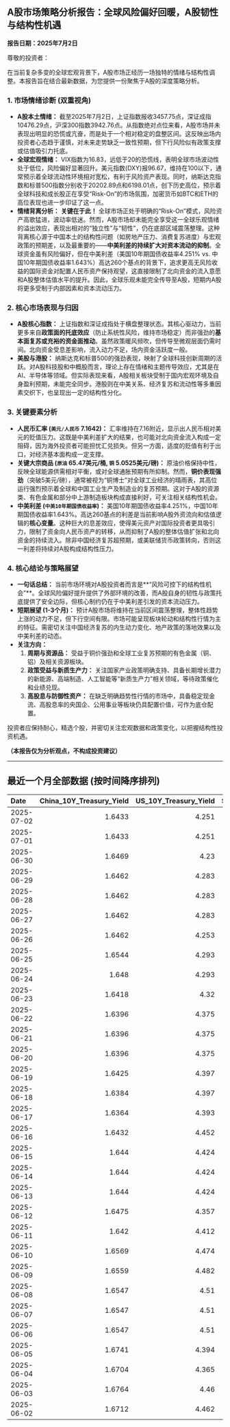 ## A股市场策略分析报告：全球风险偏好回暖，A股韧性与结构性机遇

**报告日期：2025年7月2日**

尊敬的投资者：

在当前复杂多变的全球宏观背景下，A股市场正经历一场独特的情绪与结构性调整。本报告旨在结合最新数据，为您提供一份聚焦于A股的深度策略分析。

### 1. 市场情绪诊断 (双重视角)

*   **A股本土情绪：** 截至2025年7月2日，上证指数报收3457.75点，深证成指10476.29点，沪深300指数3942.76点。从指数绝对点位来看，A股市场并未表现出明显的恐慌或亢奋，而是处于一个相对稳定的盘整区间。这反映出场内投资者心态趋于谨慎，对未来走势缺乏一致性预期，但下行风险似有政策支撑或估值吸引力托底。
*   **全球宏观情绪：** VIX指数为16.83，远低于20的恐慌线，表明全球市场波动性处于低位，风险偏好显著回升。美元指数(DXY)报96.67，维持在100以下，通常预示着全球流动性环境相对宽松，有利于风险资产表现。同时，纳斯达克指数和标普500指数分别收于20202.89点和6198.01点，创下历史高位，预示着全球科技和成长股正在享受“Risk-On”的市场氛围，加密货币如BTC和ETH的高位表现也进一步印证了这一点。
*   **情绪背离分析：** **关键在于此！** 全球市场正处于明确的“Risk-On”模式，风险资产高歌猛进，波动率低迷。然而，A股市场却未能完全享受这一全球乐观情绪的溢出效应，表现出相对的“独立性”与“韧性”，仍在底部区域震荡整理。这种背离核心源于中国本土的结构性问题（如房地产压力、消费复苏进度）与宏观政策的预期差，以及最重要的——**中美利差的持续扩大对资本流动的抑制**。全球资金虽有风险偏好，但在中美利差（美国10年期国债收益率4.251% vs. 中国10年期国债收益率1.643%）高达260个基点的背景下，追求更高无风险收益的国际资金对配置人民币资产保持观望，这直接限制了北向资金的流入意愿和A股整体估值水平的提升。因此，全球乐观未能完全传导至A股，短期内A股将更多受制于内部因素和资本流动压力。

### 2. 核心市场表现与归因

*   **A股核心指数：** 上证指数和深证成指处于横盘整理状态。其核心驱动力，当前更多来自**政策面的托底效应**（防止系统性风险，维持市场稳定）而非强劲的**基本面复苏或充裕的资金面推动**。虽然政策暖风频吹，但传导至微观层面仍需时间。北向资金受息差影响，流入动力不足，场内资金活跃度一般。
*   **美股与港股：** 纳斯达克和标普500的强劲表现，映射了全球科技创新周期的活跃。对A股科技股和中概股而言，理论上存在情绪和主题传导效应，尤其是在AI、半导体等领域。但实际表现来看，A股相关板块受制于国内宏观环境及自身盈利预期，未能完全同步。港股则在中美关系、经济复苏和流动性等多重因素交织下，也呈现出一定的结构性分化。

### 3. 关键要素分析

*   **人民币汇率 (`美元/人民币` 7.1642)：** 汇率维持在7.16附近，显示出人民币相对美元的贬值压力。这既是中美利差扩大的结果，也可能对北向资金流入构成一定阻碍，因为海外投资者可能担忧汇兑损失。但另一方面，适度的贬值有利于出口，对经济基本面构成一定支撑。
*   **关键大宗商品 (`原油` 65.47美元/桶, `铜` 5.0525美元/磅)：** 原油价格保持中性，反映全球能源供需相对平衡，或对全球通胀预期有所抑制。然而，**铜价表现强劲**（突破5美元/磅），通常被视为“铜博士”对全球工业经济的晴雨表，其高位运行强烈预示着全球和中国工业生产及制造业的复苏预期。这对于A股的资源类、有色金属和部分中上游制造板块构成直接利好，可关注相关结构性机会。
*   **中美利差 (`中美10年期国债收益率`)：** 美国10年期国债收益率4.251%，中国10年期国债收益率1.643%。高达260基点的利差是当前影响A股外资流向和估值逻辑的**核心变量**。这种巨大的息差效应，使得美元资产对国际投资者更具吸引力，限制了资金向人民币资产的转移，从而抑制了A股的整体估值扩张和北向资金的持续流入。除非中国经济复苏超预期，或美联储货币政策转向，否则这一利差将持续对A股构成结构性压力。

### 4. 核心结论与策略展望

*   **一句话总结：** 当前市场环境对A股投资者而言是**“风险可控下的结构性机会”**。全球风险偏好提升提供了外部环境的改善，而A股自身的韧性与政策托底提供了安全边际，但核心制约仍在于中美利差引发的资本流动压力。
*   **短期展望 (1-3个月)：** 预计A股市场将维持在当前区间震荡整理，整体性趋势上涨的动力不足，但下行空间有限。市场可能呈现板块轮动和结构性行情为主的特征。需密切关注中国经济复苏的内生动力变化、地产政策的落地效果以及中美利差的动态。
*   **关注方向：**
    1.  **周期与资源品：** 受益于铜价强劲和全球工业复苏预期的有色金属（铜、铝）及相关资源板块。
    2.  **政策受益与新质生产力：** 关注国家产业政策明确支持、具备长期增长潜力的新能源、高端制造、人工智能等“新质生产力”相关领域，等待政策催化和业绩兑现。
    3.  **高股息与防御性资产：** 在缺乏明确趋势性行情的市场中，具备稳定现金流、高股息率的央国企、公用事业等板块仍具配置价值，可作为底仓配置。

投资者应保持耐心，精选个股，并密切关注宏观数据和政策变化，以把握结构性投资机遇。

**（本报告仅为分析观点，不构成投资建议）**

---

## 最近一个月全部数据 (按时间降序排列)

| Date       |   China_10Y_Treasury_Yield |   US_10Y_Treasury_Yield |   Shanghai_Composite_Index |   CSI_300_Index |   Shenzhen_Component_Index |   GOLD_spot_price |   OIL_price |   ALUMINUM_future |   BTC_price |   USD_CNY_exchange_rate |   Commodity_Index_ETF |   US_Dollar_Index |   ETH_price |   LEAN_HOGS_future |   COPPER_future |   High_Yield_Bond_ETF |   LIVE_CATTLE_future |   GOLD_near_month_future |   NATURAL_GAS_future |   PLATINUM_future |   SILVER_future |   Long_Term_Treasury_ETF |   CORN_future |   SOYBEANS_future |   WHEAT_future |   SP500_close |   NASDAQ_close |   VIX_close |   GOLD_basis_spot_vs_near |
|:-----------|---------------------------:|------------------------:|---------------------------:|----------------:|---------------------------:|------------------:|------------:|------------------:|------------:|------------------------:|----------------------:|------------------:|------------:|-------------------:|----------------:|----------------------:|---------------------:|-------------------------:|---------------------:|------------------:|----------------:|-------------------------:|--------------:|------------------:|---------------:|--------------:|---------------:|------------:|--------------------------:|
| 2025-07-02 |                     1.6433 |                   4.251 |                    3457.75 |         3942.76 |                    10476.3 |            3346.5 |       65.47 |           2570.25 |      105666 |                  7.1642 |                 21.93 |            96.669 |     2406.79 |            109.025 |          5.0525 |                 80.17 |              210.75  |                   3346.4 |                3.422 |            1370.5 |          36.25  |                    88.14 |        421.75 |           1027.5  |         549.75 |       6198.01 |        20202.9 |       16.83 |                  0.100098 |
| 2025-07-01 |                     1.6433 |                   4.251 |                    3457.75 |         3942.76 |                    10476.3 |            3346.5 |       65.47 |           2570.25 |      107135 |                  7.1642 |                 21.93 |            96.669 |     2486.46 |            109.025 |          5.0525 |                 80.17 |              210.75  |                   3346.4 |                3.422 |            1370.5 |          36.25  |                    88.14 |        421.75 |           1027.5  |         549.75 |       6198.01 |        20202.9 |       16.83 |                  0.100098 |
| 2025-06-30 |                     1.6469 |                   4.23  |                    3444.43 |         3936.08 |                    10465.1 |            3294.4 |       65.11 |           2515.25 |      107135 |                  7.1721 |                 21.81 |            96.88  |     2486.46 |            110.1   |          5.03   |                 80.65 |              225.875 |                   3307.7 |                3.456 |            1334   |          35.852 |                    88.25 |        420.5  |           1024.25 |         528.75 |       6204.95 |        20369.7 |       16.73 |                -13.3      |
| 2025-06-29 |                     1.6462 |                   4.283 |                    3424.23 |         3921.76 |                    10378.5 |            3273.7 |       65.52 |           2507.5  |      108386 |                  7.1675 |                 21.8  |            97.4   |     2500.96 |            113.25  |          5.0685 |                 80.34 |              224.75  |                   3287.6 |                3.739 |            1340.9 |          36.037 |                    87.39 |        417.5  |           1027.75 |         524.75 |       6173.07 |        20273.5 |       16.32 |                -13.9001   |
| 2025-06-28 |                     1.6462 |                   4.283 |                    3424.23 |         3921.76 |                    10378.5 |            3273.7 |       65.52 |           2507.5  |      107328 |                  7.1675 |                 21.8  |            97.4   |     2437.11 |            113.25  |          5.0685 |                 80.34 |              224.75  |                   3287.6 |                3.739 |            1340.9 |          36.037 |                    87.39 |        417.5  |           1027.75 |         524.75 |       6173.07 |        20273.5 |       16.32 |                -13.9001   |
| 2025-06-27 |                     1.6462 |                   4.283 |                    3424.23 |         3921.76 |                    10378.5 |            3273.7 |       65.52 |           2507.5  |      107088 |                  7.1675 |                 21.8  |            97.4   |     2423.87 |            113.25  |          5.0685 |                 80.34 |              224.75  |                   3287.6 |                3.739 |            1340.9 |          36.037 |                    87.39 |        417.5  |           1027.75 |         524.75 |       6173.07 |        20273.5 |       16.32 |                -13.9001   |
| 2025-06-26 |                     1.6462 |                   4.253 |                    3448.45 |         3946.02 |                    10343.5 |            3333.5 |       65.24 |           2510.5  |      106960 |                  7.1764 |                 21.91 |            97.15  |     2416.15 |            112.325 |          5.0655 |                 80.38 |              221.7   |                   3333.5 |                3.261 |            1399.8 |          36.586 |                    87.95 |        409.5  |           1022.75 |         521    |       6141.02 |        20167.9 |       16.59 |                  0        |
| 2025-06-25 |                     1.6544 |                   4.293 |                    3455.97 |         3960.07 |                    10393.7 |            3327.1 |       64.92 |           2497.25 |      107361 |                  7.1713 |                 21.83 |            97.68  |     2419.31 |            112.825 |          4.913  |                 80.15 |              221.6   |                   3327.1 |                3.406 |            1329.6 |          36.085 |                    87.51 |        410.25 |           1025.25 |         528.25 |       6092.16 |        19973.6 |       16.76 |                  0        |
| 2025-06-24 |                     1.648  |                   4.293 |                    3420.57 |         3904.03 |                    10217.6 |            3317.4 |       64.37 |           2507.75 |      106046 |                  7.179  |                 21.86 |            97.86  |     2448.01 |            112.225 |          4.867  |                 80.17 |              221.6   |                   3317.4 |                3.537 |            1304.2 |          35.701 |                    87.4  |        416.25 |           1046.75 |         535.75 |       6092.18 |        19912.5 |       17.48 |                  0        |
| 2025-06-23 |                     1.6418 |                   4.32  |                    3381.58 |         3857.9  |                    10048.4 |            3377.7 |       68.51 |           2528.5  |      105578 |                  7.188  |                 22.4  |            98.42  |     2421.82 |            113.45  |          4.843  |                 79.95 |              222.3   |                   3377.7 |                3.698 |            1283.4 |          36.153 |                    86.77 |        419.25 |           1058.75 |         552.75 |       6025.17 |        19631   |       19.83 |                  0        |
| 2025-06-22 |                     1.6396 |                   4.375 |                    3359.9  |         3846.64 |                    10005   |            3368.1 |       74.93 |           2470.75 |      100987 |                  7.188  |                 23.26 |            98.71  |     2228.21 |            112.775 |          4.826  |                 79.8  |              223.025 |                   3368.1 |                3.847 |            1263.7 |          35.976 |                    86.49 |        428.75 |           1068    |         567.75 |       5967.84 |        19447.4 |       20.62 |                  0        |
| 2025-06-21 |                     1.6396 |                   4.375 |                    3359.9  |         3846.64 |                    10005   |            3368.1 |       74.93 |           2470.75 |      102257 |                  7.188  |                 23.26 |            98.71  |     2300.5  |            112.775 |          4.826  |                 79.8  |              223.025 |                   3368.1 |                3.847 |            1263.7 |          35.976 |                    86.49 |        428.75 |           1068    |         567.75 |       5967.84 |        19447.4 |       20.62 |                  0        |
| 2025-06-20 |                     1.6396 |                   4.375 |                    3359.9  |         3846.64 |                    10005   |            3368.1 |       74.93 |           2470.75 |      103310 |                  7.188  |                 23.26 |            98.71  |     2407.3  |            112.775 |          4.826  |                 79.8  |              223.025 |                   3368.1 |                3.847 |            1263.7 |          35.976 |                    86.49 |        428.75 |           1068    |         567.75 |       5967.84 |        19447.4 |       20.62 |                  0        |
| 2025-06-19 |                     1.6425 |                   4.397 |                    3362.11 |         3843.09 |                    10052   |            3389.8 |       75.14 |           2503.75 |      104684 |                  7.1888 |                 23.14 |            98.91  |     2521.65 |            112.175 |          4.845  |                 79.55 |              224.3   |                   3389.8 |                3.989 |            1311.5 |          36.866 |                    86.65 |        433.5  |           1074.75 |         574.25 |       5980.87 |        19546.3 |       20.14 |                  0        |
| 2025-06-18 |                     1.6384 |                   4.397 |                    3388.81 |         3874.97 |                    10175.6 |            3389.8 |       75.14 |           2503.75 |      104883 |                  7.1845 |                 23.14 |            98.91  |     2524.3  |            112.175 |          4.845  |                 79.55 |              224.3   |                   3389.8 |                3.989 |            1311.5 |          36.866 |                    86.65 |        433.5  |           1074.75 |         574.25 |       5980.87 |        19546.3 |       20.14 |                  0        |
| 2025-06-17 |                     1.6364 |                   4.393 |                    3387.41 |         3870.38 |                    10151.4 |            3386.6 |       74.84 |           2479.5  |      104601 |                  7.179  |                 23.08 |            98.82  |     2510.76 |            111.65  |          4.8005 |                 79.43 |              223.25  |                   3386.6 |                3.851 |            1260.1 |          37.09  |                    86.5  |        431.5  |           1074    |         549    |       5982.72 |        19521.1 |       21.6  |                  0        |
| 2025-06-16 |                     1.6432 |                   4.452 |                    3388.73 |         3873.8  |                    10163.5 |            3396.4 |       71.77 |           2441    |      106797 |                  7.181  |                 22.6  |            98     |     2540.6  |            111.8   |          4.8265 |                 79.52 |              227.025 |                   3396.4 |                3.748 |            1251.5 |          36.379 |                    85.46 |        434.75 |           1069.75 |         536.5  |       6033.11 |        19701.2 |       19.11 |                  0        |
| 2025-06-15 |                     1.644  |                   4.424 |                    3377    |         3864.18 |                    10122.1 |            3431.2 |       72.98 |           2436    |      105552 |                  7.1928 |                 22.65 |            98.18  |     2546.84 |            103.7   |          4.803  |                 79.36 |              225.1   |                   3431.2 |                3.581 |            1210.8 |          36.281 |                    86.33 |        444.5  |           1069.75 |         543.75 |       5976.97 |        19406.8 |       20.82 |                  0        |
| 2025-06-14 |                     1.644  |                   4.424 |                    3377    |         3864.18 |                    10122.1 |            3431.2 |       72.98 |           2436    |      105472 |                  7.1928 |                 22.65 |            98.18  |     2533.44 |            103.7   |          4.803  |                 79.36 |              225.1   |                   3431.2 |                3.581 |            1210.8 |          36.281 |                    86.33 |        444.5  |           1069.75 |         543.75 |       5976.97 |        19406.8 |       20.82 |                  0        |
| 2025-06-13 |                     1.644  |                   4.424 |                    3377    |         3864.18 |                    10122.1 |            3431.2 |       72.98 |           2436    |      106091 |                  7.1928 |                 22.65 |            98.18  |     2579.49 |            103.7   |          4.803  |                 79.36 |              225.1   |                   3431.2 |                3.581 |            1210.8 |          36.281 |                    86.33 |        444.5  |           1069.75 |         543.75 |       5976.97 |        19406.8 |       20.82 |                  0        |
| 2025-06-12 |                     1.6475 |                   4.357 |                    3402.66 |         3892.2  |                    10234.3 |            3380.9 |       68.04 |           2439.75 |      105929 |                  7.1928 |                 21.97 |            97.92  |     2651.8  |            103.65  |          4.8215 |                 79.6  |              228.2   |                   3380.9 |                3.492 |            1272.7 |          36.213 |                    87.17 |        438.5  |           1042.25 |         526.5  |       6045.26 |        19662.5 |       18.02 |                  0        |
| 2025-06-11 |                     1.642  |                   4.412 |                    3402.32 |         3894.63 |                    10246   |            3321.3 |       68.15 |           2443    |      108687 |                  7.1802 |                 21.97 |            98.63  |     2773.53 |            103.375 |          4.801  |                 79.51 |              227.825 |                   3321.3 |                3.507 |            1258.1 |          36.166 |                    86.14 |        437    |           1050.5  |         534.25 |       6022.24 |        19615.9 |       17.26 |                  0        |
| 2025-06-10 |                     1.6569 |                   4.474 |                    3384.82 |         3865.47 |                    10162.2 |            3320.9 |       64.98 |           2419.25 |      110257 |                  7.1802 |                 21.62 |            99.05  |     2813.52 |            103.15  |          4.884  |                 79.53 |              227.075 |                   3320.9 |                3.533 |            1209.8 |          36.542 |                    85.88 |        438.75 |           1057.75 |         534.5  |       6038.81 |        19715   |       16.95 |                  0        |
| 2025-06-09 |                     1.6559 |                   4.482 |                    3399.77 |         3885.25 |                    10250.1 |            3332.1 |       65.29 |           2394.75 |      110294 |                  7.1886 |                 21.67 |            98.94  |     2681.52 |            102.775 |          4.9095 |                 79.34 |              227     |                   3332.1 |                3.635 |            1213.6 |          36.688 |                    85.44 |        433.5  |           1056    |         542    |       6005.88 |        19591.2 |       17.16 |                  0        |
| 2025-06-08 |                     1.6547 |                   4.51  |                    3385.36 |         3873.98 |                    10183.7 |            3322.7 |       64.58 |           2365.75 |      105794 |                  7.175  |                 21.65 |            99.19  |     2510.79 |            102.625 |          4.83   |                 79.3  |              226.3   |                   3322.7 |                3.784 |            1166.7 |          36.025 |                    85.35 |        442.5  |           1057.25 |         554.75 |       6000.36 |        19529.9 |       16.77 |                  0        |
| 2025-06-07 |                     1.6547 |                   4.51  |                    3385.36 |         3873.98 |                    10183.7 |            3322.7 |       64.58 |           2365.75 |      105616 |                  7.175  |                 21.65 |            99.19  |     2526.51 |            102.625 |          4.83   |                 79.3  |              226.3   |                   3322.7 |                3.784 |            1166.7 |          36.025 |                    85.35 |        442.5  |           1057.25 |         554.75 |       6000.36 |        19529.9 |       16.77 |                  0        |
| 2025-06-06 |                     1.6547 |                   4.51  |                    3385.36 |         3873.98 |                    10183.7 |            3322.7 |       64.58 |           2365.75 |      104390 |                  7.175  |                 21.65 |            99.19  |     2477.19 |            102.625 |          4.83   |                 79.3  |              226.3   |                   3322.7 |                3.784 |            1166.7 |          36.025 |                    85.35 |        442.5  |           1057.25 |         554.75 |       6000.36 |        19529.9 |       16.77 |                  0        |
| 2025-06-05 |                     1.6741 |                   4.394 |                    3384.1  |         3877.56 |                    10203.5 |            3350.7 |       63.37 |           2404    |      101576 |                  7.2037 |                 21.48 |            98.74  |     2416.29 |            100.85  |          4.9135 |                 79.31 |              222.9   |                   3350.7 |                3.677 |            1133.7 |          35.689 |                    86.45 |        439.5  |           1051.75 |         545.5  |       5939.3  |        19298.4 |       18.48 |                  0        |
| 2025-06-04 |                     1.6704 |                   4.365 |                    3376.2  |         3868.74 |                    10144.6 |            3373.5 |       62.85 |           2390.75 |      104732 |                  7.2037 |                 21.38 |            98.79  |     2608.64 |             99.975 |          4.8645 |                 79.48 |              218.4   |                   3373.5 |                3.716 |            1088.7 |          34.519 |                    86.39 |        438.75 |           1045    |         543.25 |       5970.81 |        19460.5 |       17.61 |                  0        |
| 2025-06-03 |                     1.6764 |                   4.46  |                    3361.98 |         3852.01 |                    10057.2 |            3350.2 |       63.41 |           2371    |      105432 |                  7.2037 |                 21.46 |            99.25  |     2593.28 |            100.225 |          4.8095 |                 79.33 |              215.975 |                   3350.2 |                3.722 |            1071.3 |          34.503 |                    85.01 |        438.5  |           1040.75 |         536    |       5970.37 |        19399   |       17.69 |                  0        |
| 2025-06-02 |                     1.6712 |                   4.462 |                    3347.49 |         3840.23 |                    10040.6 |            3370.6 |       62.52 |           2381.75 |      105882 |                  7.2037 |                 21.32 |            98.7   |     2607.1  |            100.85  |          4.8345 |                 79.18 |              216.55  |                   3370.6 |                3.694 |            1060.3 |          34.563 |                    85.16 |        438.25 |           1033.5  |         539    |       5935.94 |        19242.6 |       18.36 |                  0        |